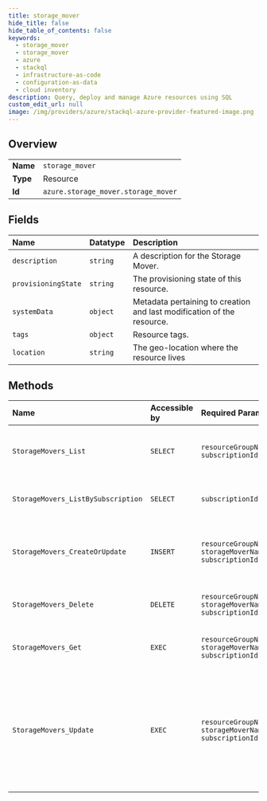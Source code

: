 ```yaml
---
title: storage_mover
hide_title: false
hide_table_of_contents: false
keywords:
  - storage_mover
  - storage_mover
  - azure    
  - stackql
  - infrastructure-as-code
  - configuration-as-data
  - cloud inventory
description: Query, deploy and manage Azure resources using SQL
custom_edit_url: null
image: /img/providers/azure/stackql-azure-provider-featured-image.png
---
```

  
    

## Overview
<table><tbody>
<tr><td><b>Name</b></td><td><code>storage_mover</code></td></tr>
<tr><td><b>Type</b></td><td>Resource</td></tr>
<tr><td><b>Id</b></td><td><code>azure.storage_mover.storage_mover</code></td></tr>
</tbody></table>

## Fields
| Name | Datatype | Description |
|:-----|:---------|:------------|
| `description` | `string` | A description for the Storage Mover. |
| `provisioningState` | `string` | The provisioning state of this resource. |
| `systemData` | `object` | Metadata pertaining to creation and last modification of the resource. |
| `tags` | `object` | Resource tags. |
| `location` | `string` | The geo-location where the resource lives |
## Methods
| Name | Accessible by | Required Params | Description |
|:-----|:--------------|:----------------|:------------|
| `StorageMovers_List` | `SELECT` | `resourceGroupName, subscriptionId` | Lists all Storage Movers in a resource group. |
| `StorageMovers_ListBySubscription` | `SELECT` | `subscriptionId` | Lists all Storage Movers in a subscription. |
| `StorageMovers_CreateOrUpdate` | `INSERT` | `resourceGroupName, storageMoverName, subscriptionId` | Creates or updates a top-level Storage Mover resource. |
| `StorageMovers_Delete` | `DELETE` | `resourceGroupName, storageMoverName, subscriptionId` | Deletes a Storage Mover resource. |
| `StorageMovers_Get` | `EXEC` | `resourceGroupName, storageMoverName, subscriptionId` | Gets a Storage Mover resource. |
| `StorageMovers_Update` | `EXEC` | `resourceGroupName, storageMoverName, subscriptionId` | Updates properties for a Storage Mover resource. Properties not specified in the request body will be unchanged. |
